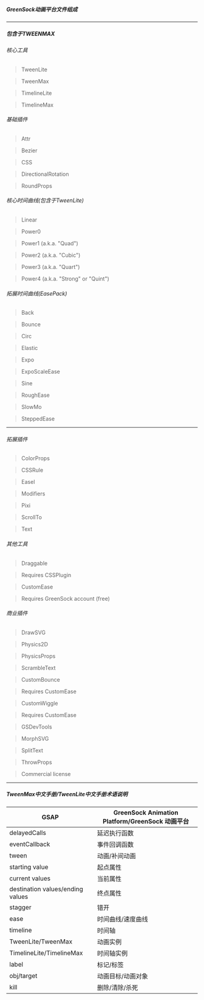 ##### GreenSock动画平台文件组成
***
##### 包含于TWEENMAX
###### 核心工具
>TweenLite

>TweenMax

>TimelineLite

>TimelineMax

###### 基础插件
>Attr

>Bezier

>CSS

>DirectionalRotation

>RoundProps

###### 核心时间曲线(包含于TweenLite)
>Linear

>Power0

>Power1 (a.k.a. "Quad")

>Power2 (a.k.a. "Cubic")

>Power3 (a.k.a. "Quart")

>Power4 (a.k.a. "Strong" or "Quint")

###### 拓展时间曲线(EasePack)
>Back

>Bounce

>Circ

>Elastic

>Expo

>ExpoScaleEase

>Sine

>RoughEase

>SlowMo

>SteppedEase
 
 ***

###### 拓展插件
>ColorProps

>CSSRule

>Easel

>Modifiers

>Pixi

>ScrollTo

>Text

###### 其他工具
>Draggable

>Requires CSSPlugin

>CustomEase

>Requires GreenSock account (free)

###### 商业插件
>DrawSVG

>Physics2D

>PhysicsProps

>ScrambleText

>CustomBounce

>Requires CustomEase

>CustomWiggle

>Requires CustomEase

>GSDevTools

>MorphSVG

>SplitText

>ThrowProps

>Commercial license

***

##### TweenMax中文手册/TweenLite中文手册术语说明

GSAP | GreenSock Animation Platform/GreenSock 动画平台
-- | --
delayedCalls | 延迟执行函数
eventCallback | 事件回调函数
tween | 动画/补间动画
starting value | 起点属性
current values | 当前属性
destination values/ending values | 终点属性
stagger | 错开
ease | 时间曲线/速度曲线
timeline | 时间轴
TweenLite/TweenMax | 动画实例
TimelineLite/TimelineMax | 时间轴实例
label | 标记/标签
obj/target | 动画目标/动画对象
kill | 删除/清除/杀死
